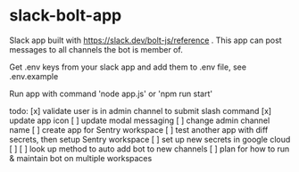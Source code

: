 # slack-bolt-app
Slack app built with https://slack.dev/bolt-js/reference . This app can post messages to all channels the bot is member of.

Get .env keys from your slack app and add them to .env file, see .env.example

Run app with command 'node app.js' or 'npm run start'

todo:
[x] validate user is in admin channel to submit slash command
[x] update app icon
[ ] update modal messaging
[ ] change admin channel name
[ ] create app for Sentry workspace
    [ ] test another app with diff secrets, then setup Sentry workspace
    [ ] set up new secrets in google cloud
    [ ]
[ ] look up method to auto add bot to new channels
[ ] plan for how to run & maintain bot on multiple workspaces



